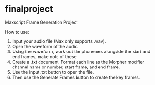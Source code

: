 # finalproject
Maxscript Frame Generation Project 

How to use: 
1. Input your audio file (Max only supports .wav).
2. Open the waveform of the audio.
3. Using the waveform, work out the phonemes alongside the start and end frames, make note of these. 
4. Create a .txt document. Format each line as the Morpher modifier channel name or number, start frame, and end frame.
5. Use the Input .txt button to open the file. 
6. Then use the Generate Frames button to create the key frames.
